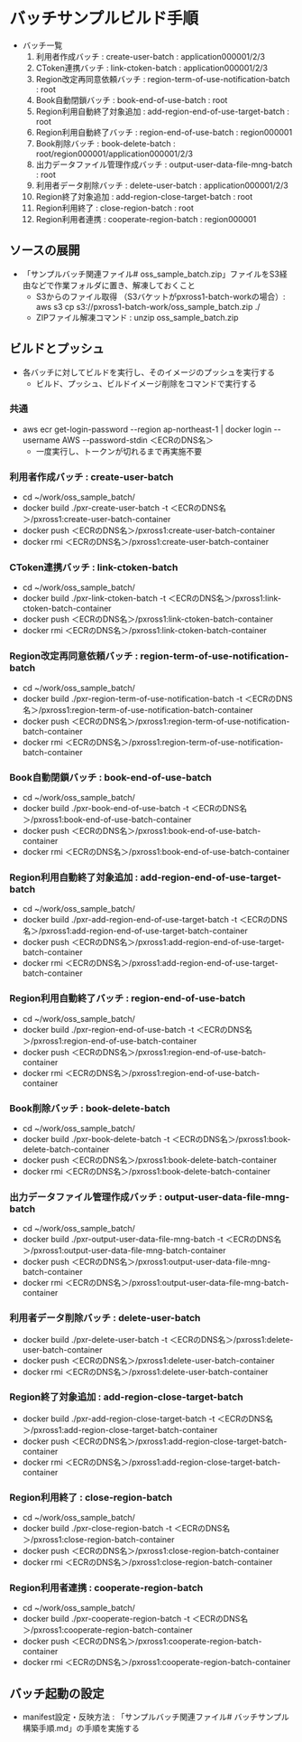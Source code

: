 # バッチサンプルビルド手順
  - バッチ一覧
    1. 利用者作成バッチ : create-user-batch : application000001/2/3
    1. CToken連携バッチ : link-ctoken-batch : application000001/2/3
    1. Region改定再同意依頼バッチ : region-term-of-use-notification-batch : root
    1. Book自動閉鎖バッチ : book-end-of-use-batch : root
    1. Region利用自動終了対象追加 : add-region-end-of-use-target-batch : root
    1. Region利用自動終了バッチ : region-end-of-use-batch : region000001
    1. Book削除バッチ : book-delete-batch : root/region000001/application000001/2/3
    1. 出力データファイル管理作成バッチ : output-user-data-file-mng-batch : root
    1. 利用者データ削除バッチ : delete-user-batch : application000001/2/3
    1. Region終了対象追加 : add-region-close-target-batch : root
    1. Region利用終了 : close-region-batch : root
    1. Region利用者連携 : cooperate-region-batch : region000001

## ソースの展開
  - 「サンプルバッチ関連ファイル\# oss_sample_batch.zip」ファイルをS3経由などで作業フォルダに置き、解凍しておくこと
    - S3からのファイル取得 （S3バケットがpxross1-batch-workの場合）: aws s3 cp s3://pxross1-batch-work/oss_sample_batch.zip ./
    - ZIPファイル解凍コマンド : unzip oss_sample_batch.zip

## ビルドとプッシュ
  - 各バッチに対してビルドを実行し、そのイメージのプッシュを実行する
    - ビルド、プッシュ、ビルドイメージ削除をコマンドで実行する

### 共通
  - aws ecr get-login-password --region ap-northeast-1 | docker login --username AWS --password-stdin ＜ECRのDNS名＞
    - 一度実行し、トークンが切れるまで再実施不要

### 利用者作成バッチ : create-user-batch
  - cd ~/work/oss_sample_batch/
  - docker build ./pxr-create-user-batch -t ＜ECRのDNS名＞/pxross1:create-user-batch-container
  - docker push ＜ECRのDNS名＞/pxross1:create-user-batch-container
  - docker rmi ＜ECRのDNS名＞/pxross1:create-user-batch-container

### CToken連携バッチ : link-ctoken-batch
  - cd ~/work/oss_sample_batch/
  - docker build ./pxr-link-ctoken-batch -t ＜ECRのDNS名＞/pxross1:link-ctoken-batch-container
  - docker push ＜ECRのDNS名＞/pxross1:link-ctoken-batch-container
  - docker rmi ＜ECRのDNS名＞/pxross1:link-ctoken-batch-container

### Region改定再同意依頼バッチ : region-term-of-use-notification-batch
  - cd ~/work/oss_sample_batch/
  - docker build ./pxr-region-term-of-use-notification-batch -t ＜ECRのDNS名＞/pxross1:region-term-of-use-notification-batch-container
  - docker push ＜ECRのDNS名＞/pxross1:region-term-of-use-notification-batch-container
  - docker rmi ＜ECRのDNS名＞/pxross1:region-term-of-use-notification-batch-container

### Book自動閉鎖バッチ : book-end-of-use-batch
  - cd ~/work/oss_sample_batch/
  - docker build ./pxr-book-end-of-use-batch -t ＜ECRのDNS名＞/pxross1:book-end-of-use-batch-container
  - docker push ＜ECRのDNS名＞/pxross1:book-end-of-use-batch-container
  - docker rmi ＜ECRのDNS名＞/pxross1:book-end-of-use-batch-container

### Region利用自動終了対象追加 : add-region-end-of-use-target-batch
  - cd ~/work/oss_sample_batch/
  - docker build ./pxr-add-region-end-of-use-target-batch -t ＜ECRのDNS名＞/pxross1:add-region-end-of-use-target-batch-container
  - docker push ＜ECRのDNS名＞/pxross1:add-region-end-of-use-target-batch-container
  - docker rmi ＜ECRのDNS名＞/pxross1:add-region-end-of-use-target-batch-container

### Region利用自動終了バッチ : region-end-of-use-batch
  - cd ~/work/oss_sample_batch/
  - docker build ./pxr-region-end-of-use-batch -t ＜ECRのDNS名＞/pxross1:region-end-of-use-batch-container
  - docker push ＜ECRのDNS名＞/pxross1:region-end-of-use-batch-container
  - docker rmi ＜ECRのDNS名＞/pxross1:region-end-of-use-batch-container

### Book削除バッチ : book-delete-batch
  - cd ~/work/oss_sample_batch/
  - docker build ./pxr-book-delete-batch -t ＜ECRのDNS名＞/pxross1:book-delete-batch-container
  - docker push ＜ECRのDNS名＞/pxross1:book-delete-batch-container
  - docker rmi ＜ECRのDNS名＞/pxross1:book-delete-batch-container

### 出力データファイル管理作成バッチ : output-user-data-file-mng-batch
  - cd ~/work/oss_sample_batch/
  - docker build ./pxr-output-user-data-file-mng-batch -t ＜ECRのDNS名＞/pxross1:output-user-data-file-mng-batch-container
  - docker push ＜ECRのDNS名＞/pxross1:output-user-data-file-mng-batch-container
  - docker rmi ＜ECRのDNS名＞/pxross1:output-user-data-file-mng-batch-container

### 利用者データ削除バッチ : delete-user-batch
  - docker build ./pxr-delete-user-batch -t ＜ECRのDNS名＞/pxross1:delete-user-batch-container
  - docker push ＜ECRのDNS名＞/pxross1:delete-user-batch-container
  - docker rmi ＜ECRのDNS名＞/pxross1:delete-user-batch-container

### Region終了対象追加 : add-region-close-target-batch
  - docker build ./pxr-add-region-close-target-batch -t ＜ECRのDNS名＞/pxross1:add-region-close-target-batch-container
  - docker push ＜ECRのDNS名＞/pxross1:add-region-close-target-batch-container
  - docker rmi ＜ECRのDNS名＞/pxross1:add-region-close-target-batch-container

### Region利用終了 : close-region-batch
  - cd ~/work/oss_sample_batch/
  - docker build ./pxr-close-region-batch -t ＜ECRのDNS名＞/pxross1:close-region-batch-container
  - docker push ＜ECRのDNS名＞/pxross1:close-region-batch-container
  - docker rmi ＜ECRのDNS名＞/pxross1:close-region-batch-container

### Region利用者連携 : cooperate-region-batch
  - cd ~/work/oss_sample_batch/
  - docker build ./pxr-cooperate-region-batch -t ＜ECRのDNS名＞/pxross1:cooperate-region-batch-container
  - docker push ＜ECRのDNS名＞/pxross1:cooperate-region-batch-container
  - docker rmi ＜ECRのDNS名＞/pxross1:cooperate-region-batch-container

## バッチ起動の設定
  - manifest設定・反映方法 : 「サンプルバッチ関連ファイル\# バッチサンプル構築手順.md」の手順を実施する
